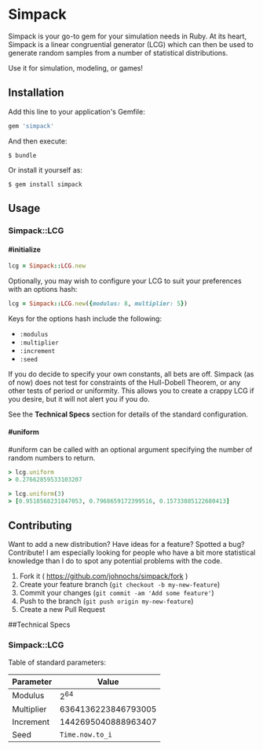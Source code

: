# Simpack

Simpack is your go-to gem for your simulation needs in Ruby.  At its heart, Simpack is a linear congruential generator (LCG) which can then be used to generate random samples from a number of statistical distributions.

Use it for simulation, modeling, or games!

## Installation

Add this line to your application's Gemfile:

```ruby
gem 'simpack'
```

And then execute:

    $ bundle

Or install it yourself as:

    $ gem install simpack

## Usage

### Simpack::LCG

#### \#initialize

```ruby
lcg = Simpack::LCG.new
```

Optionally, you may wish to configure your LCG to suit your preferences with an options hash:

```ruby
lcg = Simpack::LCG.new({modulus: 8, multiplier: 5})
```
Keys for the options hash include the following:
* `:modulus`
* `:multiplier`
* `:increment`
* `:seed`

If you do decide to specify your own constants, all bets are off.  Simpack (as of now) does not test for constraints of the Hull-Dobell Theorem, or any other tests of period or uniformity.  This allows you to create a crappy LCG if you desire, but it will not alert you if you do.

See the __Technical Specs__ section for details of the standard configuration.

#### \#uniform

\#uniform can be called with an optional argument specifying the number of random numbers to return.

```ruby
> lcg.uniform
> 0.27662859533103207

> lcg.uniform(3)
> [0.9518568231847053, 0.7968659172399516, 0.15733885122680413]
```

## Contributing

Want to add a new distribution?  Have ideas for a feature?  Spotted a bug?  Contribute!  I am especially looking for people who have a bit more statistical knowledge than I do to spot any potential problems with the code.

1. Fork it ( https://github.com/johnochs/simpack/fork )
2. Create your feature branch (`git checkout -b my-new-feature`)
3. Commit your changes (`git commit -am 'Add some feature'`)
4. Push to the branch (`git push origin my-new-feature`)
5. Create a new Pull Request

##Technical Specs

### Simpack::LCG

Table of standard parameters:

|Parameter |Value              |
|----------|-------------------|
|Modulus   | 2<sup>64          |
|Multiplier|6364136223846793005|
|Increment |1442695040888963407|
|Seed      |`Time.now.to_i`    |
